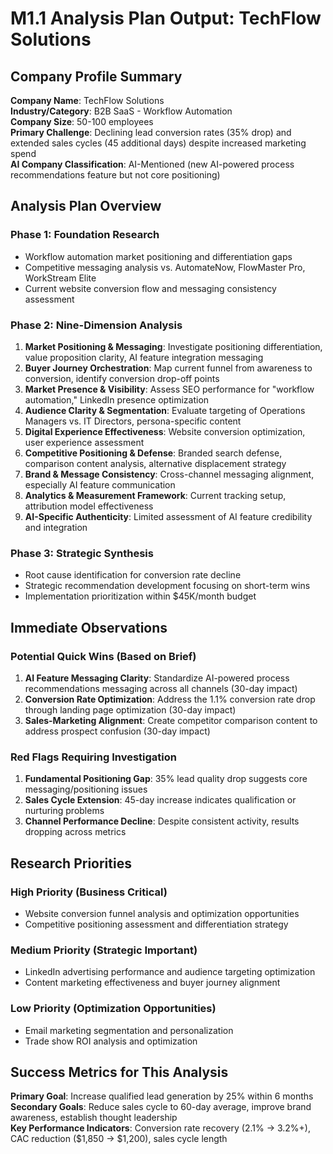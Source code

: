 # M1.1 Analysis Plan Output: TechFlow Solutions

## Company Profile Summary
**Company Name**: TechFlow Solutions  
**Industry/Category**: B2B SaaS - Workflow Automation  
**Company Size**: 50-100 employees  
**Primary Challenge**: Declining lead conversion rates (35% drop) and extended sales cycles (45 additional days) despite increased marketing spend  
**AI Company Classification**: AI-Mentioned (new AI-powered process recommendations feature but not core positioning)

## Analysis Plan Overview

### Phase 1: Foundation Research
- Workflow automation market positioning and differentiation gaps
- Competitive messaging analysis vs. AutomateNow, FlowMaster Pro, WorkStream Elite
- Current website conversion flow and messaging consistency assessment

### Phase 2: Nine-Dimension Analysis

1. **Market Positioning & Messaging**: Investigate positioning differentiation, value proposition clarity, AI feature integration messaging
2. **Buyer Journey Orchestration**: Map current funnel from awareness to conversion, identify conversion drop-off points
3. **Market Presence & Visibility**: Assess SEO performance for "workflow automation," LinkedIn presence optimization
4. **Audience Clarity & Segmentation**: Evaluate targeting of Operations Managers vs. IT Directors, persona-specific content
5. **Digital Experience Effectiveness**: Website conversion optimization, user experience assessment
6. **Competitive Positioning & Defense**: Branded search defense, comparison content analysis, alternative displacement strategy
7. **Brand & Message Consistency**: Cross-channel messaging alignment, especially AI feature communication
8. **Analytics & Measurement Framework**: Current tracking setup, attribution model effectiveness
9. **AI-Specific Authenticity**: Limited assessment of AI feature credibility and integration

### Phase 3: Strategic Synthesis
- Root cause identification for conversion rate decline
- Strategic recommendation development focusing on short-term wins
- Implementation prioritization within $45K/month budget

## Immediate Observations

### Potential Quick Wins (Based on Brief)
1. **AI Feature Messaging Clarity**: Standardize AI-powered process recommendations messaging across all channels (30-day impact)
2. **Conversion Rate Optimization**: Address the 1.1% conversion rate drop through landing page optimization (30-day impact)  
3. **Sales-Marketing Alignment**: Create competitor comparison content to address prospect confusion (30-day impact)

### Red Flags Requiring Investigation
1. **Fundamental Positioning Gap**: 35% lead quality drop suggests core messaging/positioning issues
2. **Sales Cycle Extension**: 45-day increase indicates qualification or nurturing problems
3. **Channel Performance Decline**: Despite consistent activity, results dropping across metrics

## Research Priorities

### High Priority (Business Critical)
- Website conversion funnel analysis and optimization opportunities
- Competitive positioning assessment and differentiation strategy

### Medium Priority (Strategic Important)  
- LinkedIn advertising performance and audience targeting optimization
- Content marketing effectiveness and buyer journey alignment

### Low Priority (Optimization Opportunities)
- Email marketing segmentation and personalization
- Trade show ROI analysis and optimization

## Success Metrics for This Analysis
**Primary Goal**: Increase qualified lead generation by 25% within 6 months  
**Secondary Goals**: Reduce sales cycle to 60-day average, improve brand awareness, establish thought leadership  
**Key Performance Indicators**: Conversion rate recovery (2.1% → 3.2%+), CAC reduction ($1,850 → $1,200), sales cycle length
